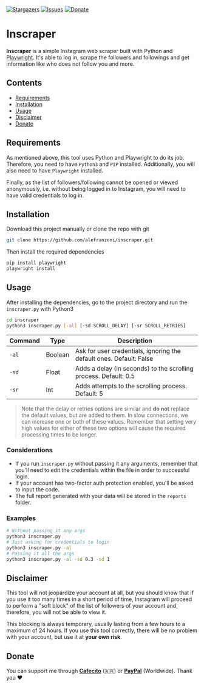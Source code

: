 [![Stargazers][stars-shield]][stars-url]
[![Issues][issues-shield]][issues-url]
[![Donate][donate-shield]][donate-url]

# Inscraper
**Inscraper** is a simple Instagram web scraper built with Python and [Playwright](https://github.com/microsoft/playwright). It's able to log in, scrape the followers and followings and get information like who does not follow you and more. 

## Contents
- [Requirements](#requirements)
- [Installation](#installation)
- [Usage](#usage)
- [Disclaimer](#disclaimer)
- [Donate](#donate)

## Requirements
As mentioned above, this tool uses Python and Playwright to do its job. Therefore, you need to have `Python3` and `PIP` installed.  Additionally, you will also need to have `Playwright` installed.

Finally, as the list of followers/following cannot be opened or viewed anonymously, i.e. without being logged in to Instagram, you will need to have valid credentials to log in.

## Installation
Download this project manually or clone the repo with git

```bash
git clone https://github.com/alefranzoni/inscraper.git
```

Then install the required dependencies

```bash
pip install playwright
playwright install
```

## Usage
After installing the dependencies, go to the project directory and run the `inscraper.py` with Python3

```bash
cd inscraper
python3 inscraper.py [-al] [-sd SCROLL_DELAY] [-sr SCROLL_RETRIES]
```

| Command     | Type  | Description                                                         |
|-------------|-------|---------------------------------------------------------------------|
|`-al`        |Boolean|Ask for user credentials, ignoring the default ones. Default: False  |
|`-sd`        |Float  |Adds a delay (in seconds) to the scrolling process. Default: 0.5     |
|`-sr`        |Int    |Adds attempts to the scrolling process. Default: 5                   |

> Note that the delay or retries options are similar and **do not** replace the default values, but are added to them. In slow connections, we can increase one or both of these values. Remember that setting very high values for either of these two options will cause the required processing times to be longer.

### Considerations
- If you run `inscraper.py` without passing it any arguments, remember that you'll need to edit the credentials within the file in order to successful login.
- If your account has two-factor auth protection enabled, you'll be asked to input the code.
- The full report generated with your data will be stored in the `reports` folder. 

### Examples
```bash
# Without passing it any args
python3 inscraper.py
# Just asking for credentials to login
python3 inscraper.py -al
# Passing it all the args
python3 inscraper.py -al -sd 0.3 -sd 1

```

## Disclaimer
This tool will not jeopardize your account at all, but you should know that if you use it too many times in a short period of time, Instagram will proceed to perform a "soft block" of the list of followers of your account and, therefore, you will not be able to view it. 

This blocking is always temporary, usually lasting from a few hours to a maximum of 24 hours. If you use this tool correctly, there will be no problem with your account, but use it at **your own risk**.

## Donate
You can support me through [**Cafecito**](https://cafecito.app/alefranzoni) (🇦🇷) or [**PayPal**](https://www.paypal.com/donate/?hosted_button_id=9LR86UDHEKM3Q) (Worldwide). Thank you ❤️

[stars-shield]: https://img.shields.io/github/stars/alefranzoni/inscraper
[stars-url]: https://github.com/alefranzoni/inscraper/stargazers
[issues-shield]: https://img.shields.io/github/issues/alefranzoni/inscraper
[issues-url]: https://github.com/alefranzoni/inscraper/issues
[donate-shield]: https://img.shields.io/badge/$-donate-ff69b4.svg?maxAge=2592000&amp;style=flat
[donate-url]: https://github.com/alefranzoni/inscraper#donate
